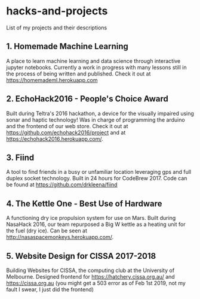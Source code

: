 # hacks-and-projects
List of my projects and their descriptions

## 1. Homemade Machine Learning
A place to learn machine learning and data science through interactive jupyter notebooks. Currently a work in progress with many lessons still in the process of being written and published. Check it out at https://homemademl.herokuapp.com

## 2. EchoHack2016 - People's Choice Award
Built during Teltra's 2016 hackathon, a device for the visually impaired using sonar and haptic technology! Was in charge of programming the arduino and the frontend of our web store. Check it out at https://github.com/echohack2016/project and at https://echohack2016.herokuapp.com/.

## 3. Fiind
A tool to find friends in a busy or unfamiliar location leveraging gps and full duplex socket technology. Built in 24 hours for CodeBrew 2017. Code can be found at https://github.com/drkleena/fiind

## 4. The Kettle One - Best Use of Hardware
A functioning dry ice propulsion system for use on Mars. Built during NasaHack 2016, our team repurposed a Big W kettle as a heating unit for the fuel (dry ice). Can be seen at http://nasaspacemonkeys.herokuapp.com/.

## 5. Website Design for CISSA 2017-2018
Building Websites for CISSA, the computing club at the University of Melbourne. 
Designed frontend for https://hatchery.cissa.org.au/ and https://cissa.org.au (you might get a 503 error as of Feb 1st 2019, not my fault I swear, I just did the frontend)

